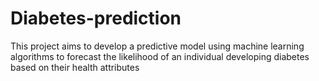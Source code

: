 # Diabetes-prediction
This project aims to develop a predictive model using machine learning algorithms to forecast the likelihood of an individual developing diabetes based on their health attributes
